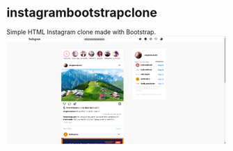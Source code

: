 # instagrambootstrapclone
Simple HTML Instagram clone made with Bootstrap.
![Instagram clone patika.dev](screenshot.png)

